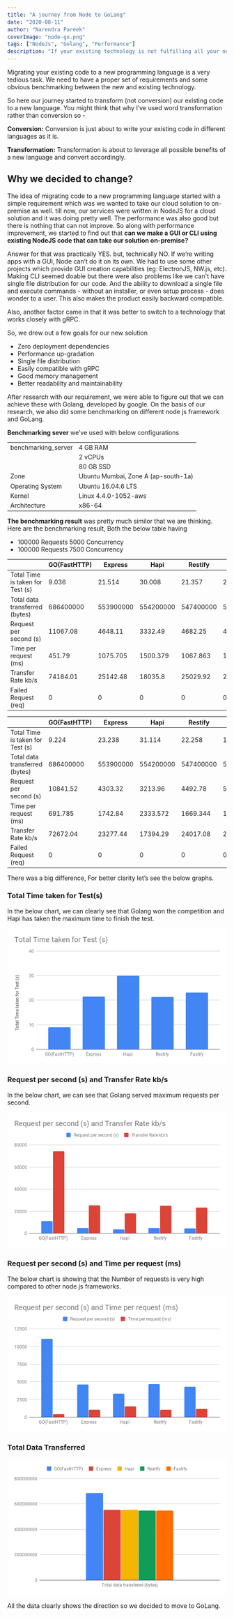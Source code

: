 ```yaml
---
title: "A journey from Node to GoLang"
date: "2020-08-11"
author: "Narendra Pareek"
coverImage: "node-go.png"
tags: ["NodeJs", "Golang", "Performance"]
description: "If your existing technology is not fulfilling all your needs and you are thinking about switching to the new one. Also, if you are concerned about the performance. Here is the blog that can help you in this direction."
---
```




Migrating your existing code to a new programming language is a very tedious task. We need to have a proper set of requirements and some obvious benchmarking between the new and existing technology.

So here our journey started to transform (not conversion) our existing code to a new language. You might think that why I’ve used word transformation rather than conversion so -

**Conversion:** Conversion is just about to write your existing code in different languages as it is.

**Transformation:** Transformation is about to leverage all possible benefits of a new language and convert accordingly.

## Why we decided to change?

The idea of migrating code to a new programming language started with a simple requirement which was we wanted to take our cloud solution to on-premise as well. till now, our services were written in NodeJS for a cloud solution and it was doing pretty well. The performance was also good but there is nothing that can not improve. So along with performance improvement, we started to find out that **can we make a GUI or CLI using existing NodeJS code that can take our solution on-premise?**

Answer for that was practically YES. but, technically NO. If we’re writing apps with a GUI, Node can’t do it on its own. We had to use some other projects which provide GUI creation capabilities (eg: ElectronJS, NW.js, etc). Making CLI seemed doable but there were also problems like we can't have single file distribution for our code. And the ability to download a single file and execute commands - without an installer, or even setup process - does wonder to a user. This also makes the product easily backward compatible.

Also, another factor came in that it was better to switch to a technology that works closely with gRPC.

So, we drew out a few goals for our new solution
- Zero deployment dependencies
- Performance up-gradation
- Single file distribution
- Easily compatible with gRPC
- Good memory management
- Better readability and maintainability

After research with our requirement, we were able to figure out that we can achieve these with Golang, developed by google.
On the basis of our research, we also did some benchmarking on different node js framework and GoLang.

**Benchmarking sever** we’ve used with below configurations

| | |
| -------------------- | ----------------------------------- |
| benchmarking\_server | 4 GB RAM                            |
|                      | 2 vCPUs                             |
|                      | 80 GB SSD                           |
| Zone                 | Ubuntu Mumbai, Zone A (ap-south-1a) |
| Operating System     | Ubuntu 16.04.6 LTS                  |
| Kernel               | Linux 4.4.0-1052-aws                |
| Architecture         | x86-64                              |


**The benchmarking result** was pretty much similor that we are thinking. Here are the benchmarking result, Both the below table having 
- 100000 Requests 5000 Concurrency
- 100000 Requests 7500 Concurrency

|                                  | GO(FastHTTP) | Express   | Hapi      | Restify   | Fastify   |
| -------------------------------- | ------------ | --------- | --------- | --------- | --------- |
| Total Time is taken for Test (s) | 9.036        | 21.514    | 30.008    | 21.357    | 23.07     |
| Total data transferred (bytes)   | 686400000    | 553900000 | 554200000 | 547400000 | 547200000 |
| Request per second (s)           | 11067.08     | 4648.11   | 3332.49   | 4682.25   | 4334.55   |
| Time per request (ms)            | 451.79       | 1075.705  | 1500.379  | 1067.863  | 1153.522  |
| Transfer Rate kb/s               | 74184.01     | 25142.48  | 18035.8   | 25029.92  | 23162.76  |
| Failed Request (req)             | 0            | 0         | 0         | 0         | 0         |


|                                  | GO(FastHTTP) | Express   | Hapi      | Restify   | Fastify   |
| -------------------------------- | ------------ | --------- | --------- | --------- | --------- |
| Total Time is taken for Test (s) | 9.224        | 23.238    | 31.114    | 22.258    | 19.935    |
| Total data transferred (bytes)   | 686400000    | 553900000 | 554200000 | 547400000 | 547200000 |
| Request per second (s)           | 10841.52     | 4303.32   | 3213.96   | 4492.78   | 5016.34   |
| Time per request (ms)            | 691.785      | 1742.84   | 2333.572  | 1669.344  | 1495.114  |
| Transfer Rate kb/s               | 72672.04     | 23277.44  | 17394.29  | 24017.08  | 26806.07  |
| Failed Request (req)             | 0            | 0         | 0         | 0         | 0         |

There was a big difference, For better clarity let’s see the below graphs.

### Total Time taken for Test(s)

In the below chart, we can clearly see that Golang won the competition and Hapi has taken the maximum time to finish the test.

![total-time-taken-for-test](total-time-taken-for-test.png)


### Request per second (s) and Transfer Rate kb/s

In the below chart, we can see that Golang served maximum requests per second.

![request-per-second-and-transfer-rate-kb-s](request-per-second-and-transfer-rate-kb-s.png)

### Request per second (s) and Time per request (ms)

The below chart is showing that the Number of requests is very high compared to other node js frameworks.

![request-per-second-and-time-per-request](request-per-second-and-time-per-request.png)

### Total Data Transferred

![chart](chart.png)

All the data clearly shows the direction so we decided to move to GoLang.